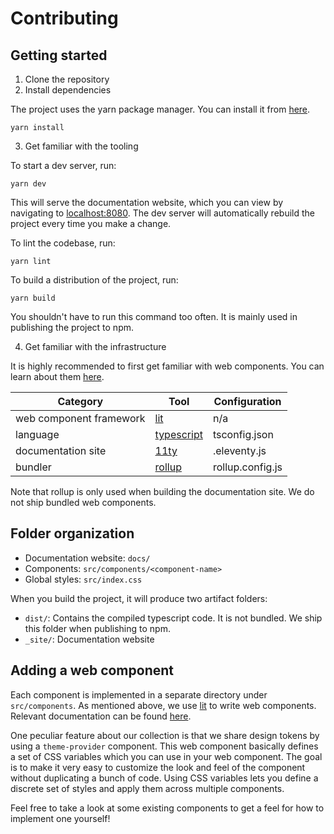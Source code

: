 # Contributing

## Getting started

1. Clone the repository
2. Install dependencies

The project uses the yarn package manager. You can install it from [here](https://yarnpkg.com/getting-started/install).

```
yarn install
```

3. Get familiar with the tooling

To start a dev server, run:
```
yarn dev
```

This will serve the documentation website, which you can view by navigating to [localhost:8080](localhost:8080). The dev server will automatically rebuild the project every time you make a change.

To lint the codebase, run:
```
yarn lint
```

To build a distribution of the project, run:
```
yarn build
```
You shouldn't have to run this command too often. It is mainly used in publishing the project to npm.

4. Get familiar with the infrastructure

It is highly recommended to first get familiar with web components. You can learn about them [here](https://developer.mozilla.org/en-US/docs/Web/Web_Components).

| Category                | Tool                                          | Configuration    |
| ----------------------- | --------------------------------------------- | ---------------- |
| web component framework | [lit](https://lit.dev/)                       | n/a              |
| language                | [typescript](https://www.typescriptlang.org/) | tsconfig.json    |
| documentation site      | [11ty](https://11ty.dev/)                     | .eleventy.js     |
| bundler                 | [rollup](https://www.rollupjs.org/guide/en/)  | rollup.config.js |

Note that rollup is only used when building the documentation site. We do not ship bundled web components.

## Folder organization

- Documentation website: `docs/`
- Components: `src/components/<component-name>`
- Global styles: `src/index.css`

When you build the project, it will produce two artifact folders:
- `dist/`: Contains the compiled typescript code. It is not bundled. We ship this folder when publishing to npm.
- `_site/`: Documentation website

## Adding a web component

Each component is implemented in a separate directory under `src/components`. As mentioned above, we use [lit](https://lit.dev) to write web components. Relevant documentation can be found [here](https://lit.dev/docs/).

One peculiar feature about our collection is that we share design tokens by using a `theme-provider` component. This web component basically defines a set of CSS variables which you can use in your web component. The goal is to make it very easy to customize the look and feel of the component without duplicating a bunch of code. Using CSS variables lets you define a discrete set of styles and apply them across multiple components.

Feel free to take a look at some existing components to get a feel for how to implement one yourself!
